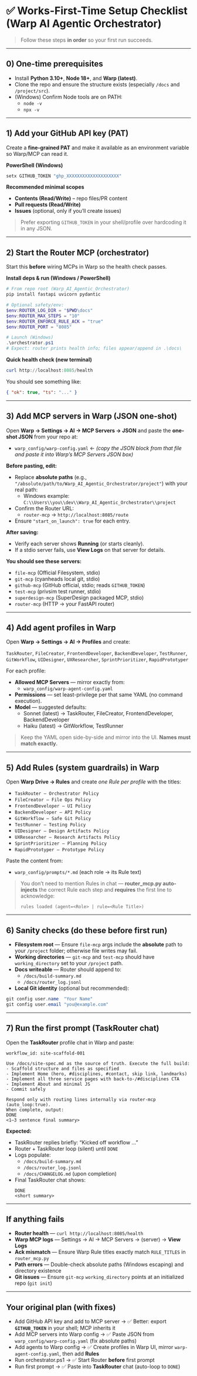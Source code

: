 # ✅ Works-First-Time Setup Checklist (Warp AI Agentic Orchestrator)

> Follow these steps **in order** so your first run succeeds.

---

## 0) One-time prerequisites
- Install **Python 3.10+**, **Node 18+**, and **Warp (latest)**.
- Clone the repo and ensure the structure exists (especially `/docs` and `/project/src`).
- (Windows) Confirm Node tools are on PATH:
  - `node -v`
  - `npx -v`

---

## 1) Add your GitHub API key (PAT)
Create a **fine-grained PAT** and make it available as an environment variable so Warp/MCP can read it.

**PowerShell (Windows)**
~~~powershell
setx GITHUB_TOKEN "ghp_XXXXXXXXXXXXXXXXXXXX"
~~~

**Recommended minimal scopes**
- **Contents (Read/Write)** – repo files/PR content
- **Pull requests (Read/Write)**
- **Issues** (optional, only if you’ll create issues)

> Prefer exporting `GITHUB_TOKEN` in your shell/profile over hardcoding it in any JSON.

---

## 2) Start the Router MCP (orchestrator)
Start this **before** wiring MCPs in Warp so the health check passes.

**Install deps & run (Windows / PowerShell)**
~~~powershell
# From repo root (Warp_AI_Agentic_Orchestrator)
pip install fastapi uvicorn pydantic

# Optional safety/env:
$env:ROUTER_LOG_DIR = "$PWD\docs"
$env:ROUTER_MAX_STEPS = "10"
$env:ROUTER_ENFORCE_RULE_ACK = "true"
$env:ROUTER_PORT = "8085"

# Launch (Windows)
.\orchestrator.ps1
# Expect: router prints health info; files appear/append in .\docs\
~~~

**Quick health check (new terminal)**
~~~powershell
curl http://localhost:8085/health
~~~
You should see something like:
~~~json
{ "ok": true, "ts": "..." }
~~~

---

## 3) Add MCP servers in Warp (JSON one-shot)
Open **Warp → Settings → AI → MCP Servers → JSON** and paste the **one-shot JSON** from your repo at:
- `warp_config/warp-config.yaml`  ← *(copy the JSON block from that file and paste it into Warp’s MCP Servers JSON box)*

**Before pasting, edit:**
- Replace **absolute paths** (e.g., `"/absolute/path/to/Warp_AI_Agentic_Orchestrator/project"`) with your real path:
  - Windows example: `C:\\Users\\you\\dev\\Warp_AI_Agentic_Orchestrator\\project`
- Confirm the Router URL:
  - `router-mcp` → `http://localhost:8085/route`
- Ensure `"start_on_launch": true` for each entry.

**After saving:**
- Verify each server shows **Running** (or starts cleanly).
- If a stdio server fails, use **View Logs** on that server for details.

**You should see these servers:**
- `file-mcp` (Official Filesystem, stdio)
- `git-mcp` (cyanheads local git, stdio)
- `github-mcp` (GitHub official, stdio; reads `GITHUB_TOKEN`)
- `test-mcp` (privsim test runner, stdio)
- `superdesign-mcp` (SuperDesign packaged MCP, stdio)
- `router-mcp` (HTTP → your FastAPI router)

---

## 4) Add agent profiles in Warp
Open **Warp → Settings → AI → Profiles** and create:

`TaskRouter`, `FileCreator`, `FrontendDeveloper`, `BackendDeveloper`, `TestRunner`, `GitWorkflow`, `UIDesigner`, `UXResearcher`, `SprintPrioritizer`, `RapidPrototyper`

For each profile:
- **Allowed MCP Servers** — mirror exactly from:
  - `warp_config/warp-agent-config.yaml`
- **Permissions** — set least-privilege per that same YAML (no command execution).
- **Model** — suggested defaults:
  - Sonnet (latest) → TaskRouter, FileCreator, FrontendDeveloper, BackendDeveloper
  - Haiku (latest) → GitWorkflow, TestRunner

> Keep the YAML open side-by-side and mirror into the UI. **Names must match exactly.**

---

## 5) Add Rules (system guardrails) in Warp
Open **Warp Drive → Rules** and create *one Rule per profile* with the titles:

- `TaskRouter — Orchestrator Policy`
- `FileCreator — File Ops Policy`
- `FrontendDeveloper — UI Policy`
- `BackendDeveloper — API Policy`
- `GitWorkflow — Safe Git Policy`
- `TestRunner — Testing Policy`
- `UIDesigner — Design Artifacts Policy`
- `UXResearcher — Research Artifacts Policy`
- `SprintPrioritizer — Planning Policy`
- `RapidPrototyper — Prototype Policy`

Paste the content from:
- `warp_config/prompts/*.md`  (each role → its Rule text)

> You don’t need to mention Rules in chat — **router_mcp.py auto-injects** the correct Rule each step and **requires** the first line to acknowledge:
>
> `rules loaded (agent=<Role> | rule=<Rule Title>)`

---

## 6) Sanity checks (do these before first run)
- **Filesystem root** — Ensure `file-mcp` args include the **absolute** path to your `/project` folder; otherwise file writes may fail.
- **Working directories** — `git-mcp` and `test-mcp` should have `working_directory` set to your `/project` path.
- **Docs writeable** — Router should append to:
  - `/docs/build-summary.md`
  - `/docs/router_log.jsonl`
- **Local Git identity** (optional but recommended):
~~~powershell
git config user.name  "Your Name"
git config user.email "you@example.com"
~~~

---

## 7) Run the first prompt (TaskRouter chat)
Open the **TaskRouter** profile chat in Warp and paste:

~~~text
workflow_id: site-scaffold-001

Use /docs/site-spec.md as the source of truth. Execute the full build:
- Scaffold structure and files as specified
- Implement Home (hero, #disciplines, #contact, skip link, landmarks)
- Implement all three service pages with back-to-/#disciplines CTA
- Implement About and minimal JS
- Commit safely

Respond only with routing lines internally via router-mcp (auto_loop:true).
When complete, output:
DONE
<1–3 sentence final summary>
~~~

**Expected:**
- TaskRouter replies briefly: “Kicked off workflow …”
- Router + TaskRouter loop (silent) until `DONE`
- Logs populate:
  - `/docs/build-summary.md`
  - `/docs/router_log.jsonl`
  - `/docs/CHANGELOG.md` (upon completion)
- Final TaskRouter chat shows:
  ~~~text
  DONE
  <short summary>
  ~~~

---

## If anything fails
- **Router health** — `curl http://localhost:8085/health`
- **Warp MCP logs** — Settings → AI → MCP Servers → (server) → **View Logs**
- **Ack mismatch** — Ensure Warp Rule titles exactly match `RULE_TITLES` in `router_mcp.py`
- **Path errors** — Double-check absolute paths (Windows escaping) and directory existence
- **Git issues** — Ensure `git-mcp` `working_directory` points at an initialized repo (`git init`)

---

## Your original plan (with fixes)
- Add GitHub API key and add to MCP server → ✅ Better: export **`GITHUB_TOKEN`** in your shell; MCP inherits it
- Add MCP servers into Warp config → ✅ Paste JSON from `warp_config/warp-config.yaml` (fix absolute paths)
- Add agents to Warp config → ✅ Create profiles in Warp UI, mirror `warp-agent-config.yaml`, then add **Rules**
- Run orchestrator.ps1 → ✅ Start Router **before** first prompt
- Run first prompt → ✅ Paste into **TaskRouter** chat (auto-loop to `DONE`)
